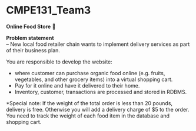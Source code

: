 # CMPE131_Team3
<b>Online Food Store</b> 🌱

<b>Problem statement</b>
<br>
  – New local food retailer chain wants to implement delivery services as part of their business plan.  

You are responsible to develop the website:
- where customer can purchase organic food online (e.g. fruits, vegetables, and other grocery items) into a virtual shopping cart.
- Pay for it online and have it delivered to their home.  
- Inventory, customer, transactions are processed and stored in RDBMS.

*Special note: If the weight of the total order is less than 20 pounds, delivery is free.  Otherwise you will 
add a delivery charge of $5 to the order.  You need to track the weight of each food item in the database 
and shopping cart.
